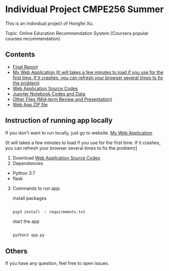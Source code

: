# Individual Project CMPE256 Summer 

This is an individual project of Hongfei Xu.

Topic: Online Education Recommendation System (Coursera popular courses recommendation)



## Contents

* [Final Report](https://github.com/256xu/cmpe256individual/blob/master/Report_Hongfei_Xu.pdf)
* [My Web Application (It will takes a few minutes to load if you use for the first time. If it crashes, you can refresh your browser several times to fix the problem)](https://xu256indiv.herokuapp.com/)
* [Web Application Source Codes](https://github.com/256xu/256iniv)
* [Jupyter Notebook Codes and Data](https://github.com/256xu/cmpe256individual/tree/master/codes(jupyter)_and_data)
* [Other Files (Mid-term Review and Presentation)](https://github.com/256xu/cmpe256individual/tree/master/slides_and_mid_review)
* [Web App ZIP file](https://github.com/256xu/cmpe256individual/blob/master/app_cousera_recommender.zip)


## Instruction of running app locally

If you don't want to run locally, just go to website.
[My Web Application ](https://xu256indiv.herokuapp.com/)

(It will takes a few minutes to load if you use for the first time. If it crashes, you can refresh your browser several times to fix the problem)]


1. Download [Web Application Source Codes](https://github.com/256xu/256iniv)
2. Dependencies 
* Python 3.7
* flask

3. Commands to run app:
 
   install packages
   ```bash

   pip3 install -r requirements.txt
   ```

   start the app 
   ```bash

   python3 app.py
   ```

## Others
If you have any question, feel free to open issues.

